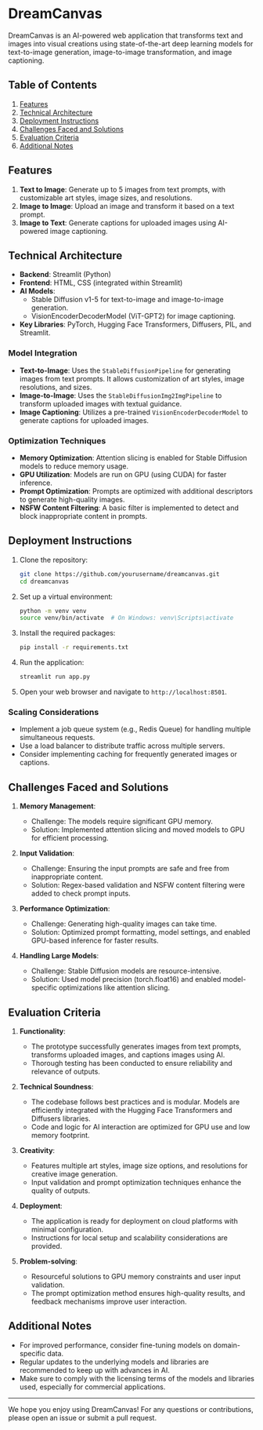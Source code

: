 # DreamCanvas

DreamCanvas is an AI-powered web application that transforms text and images into visual creations using state-of-the-art deep learning models for text-to-image generation, image-to-image transformation, and image captioning.

## Table of Contents
1. [Features](#features)
2. [Technical Architecture](#technical-architecture)
3. [Deployment Instructions](#deployment-instructions)
4. [Challenges Faced and Solutions](#challenges-faced-and-solutions)
5. [Evaluation Criteria](#evaluation-criteria)
6. [Additional Notes](#additional-notes)

## Features

1. **Text to Image**: Generate up to 5 images from text prompts, with customizable art styles, image sizes, and resolutions.
2. **Image to Image**: Upload an image and transform it based on a text prompt.
3. **Image to Text**: Generate captions for uploaded images using AI-powered image captioning.

## Technical Architecture

- **Backend**: Streamlit (Python)
- **Frontend**: HTML, CSS (integrated within Streamlit)
- **AI Models**:
  - Stable Diffusion v1-5 for text-to-image and image-to-image generation.
  - VisionEncoderDecoderModel (ViT-GPT2) for image captioning.
- **Key Libraries**: PyTorch, Hugging Face Transformers, Diffusers, PIL, and Streamlit.

### Model Integration
- **Text-to-Image**: Uses the `StableDiffusionPipeline` for generating images from text prompts. It allows customization of art styles, image resolutions, and sizes.
- **Image-to-Image**: Uses the `StableDiffusionImg2ImgPipeline` to transform uploaded images with textual guidance.
- **Image Captioning**: Utilizes a pre-trained `VisionEncoderDecoderModel` to generate captions for uploaded images.

### Optimization Techniques
- **Memory Optimization**: Attention slicing is enabled for Stable Diffusion models to reduce memory usage.
- **GPU Utilization**: Models are run on GPU (using CUDA) for faster inference.
- **Prompt Optimization**: Prompts are optimized with additional descriptors to generate high-quality images.
- **NSFW Content Filtering**: A basic filter is implemented to detect and block inappropriate content in prompts.

## Deployment Instructions

1. Clone the repository:
   ```bash
   git clone https://github.com/yourusername/dreamcanvas.git
   cd dreamcanvas
   ```

2. Set up a virtual environment:
   ```bash
   python -m venv venv
   source venv/bin/activate  # On Windows: venv\Scripts\activate
   ```

3. Install the required packages:
   ```bash
   pip install -r requirements.txt
   ```

4. Run the application:
   ```bash
   streamlit run app.py
   ```

5. Open your web browser and navigate to `http://localhost:8501`.

### Scaling Considerations
- Implement a job queue system (e.g., Redis Queue) for handling multiple simultaneous requests.
- Use a load balancer to distribute traffic across multiple servers.
- Consider implementing caching for frequently generated images or captions.

## Challenges Faced and Solutions

1. **Memory Management**: 
   - Challenge: The models require significant GPU memory.
   - Solution: Implemented attention slicing and moved models to GPU for efficient processing.

2. **Input Validation**: 
   - Challenge: Ensuring the input prompts are safe and free from inappropriate content.
   - Solution: Regex-based validation and NSFW content filtering were added to check prompt inputs.

3. **Performance Optimization**: 
   - Challenge: Generating high-quality images can take time.
   - Solution: Optimized prompt formatting, model settings, and enabled GPU-based inference for faster results.

4. **Handling Large Models**: 
   - Challenge: Stable Diffusion models are resource-intensive.
   - Solution: Used model precision (torch.float16) and enabled model-specific optimizations like attention slicing.

## Evaluation Criteria

1. **Functionality**: 
   - The prototype successfully generates images from text prompts, transforms uploaded images, and captions images using AI.
   - Thorough testing has been conducted to ensure reliability and relevance of outputs.

2. **Technical Soundness**: 
   - The codebase follows best practices and is modular. Models are efficiently integrated with the Hugging Face Transformers and Diffusers libraries.
   - Code and logic for AI interaction are optimized for GPU use and low memory footprint.

3. **Creativity**: 
   - Features multiple art styles, image size options, and resolutions for creative image generation.
   - Input validation and prompt optimization techniques enhance the quality of outputs.

4. **Deployment**: 
   - The application is ready for deployment on cloud platforms with minimal configuration.
   - Instructions for local setup and scalability considerations are provided.

5. **Problem-solving**: 
   - Resourceful solutions to GPU memory constraints and user input validation.
   - The prompt optimization method ensures high-quality results, and feedback mechanisms improve user interaction.

## Additional Notes

- For improved performance, consider fine-tuning models on domain-specific data.
- Regular updates to the underlying models and libraries are recommended to keep up with advances in AI.
- Make sure to comply with the licensing terms of the models and libraries used, especially for commercial applications.

---

We hope you enjoy using DreamCanvas! For any questions or contributions, please open an issue or submit a pull request.
